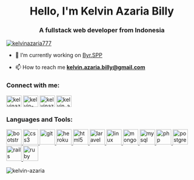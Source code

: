 <h1 align="center">Hello, I'm Kelvin Azaria Billy</h1>
<h3 align="center">A fullstack web developer from Indonesia</h3>

<p align="left"> <a href="https://twitter.com/kelvinazaria777" target="blank"><img src="https://img.shields.io/twitter/follow/kelvinazaria777?logo=twitter&style=for-the-badge" alt="kelvinazaria777" /></a> </p>

- 🔭 I’m currently working on [Byr.SPP](https://github.com/kelvin-azaria/Byr.SPP)

- 📫 How to reach me **kelvin.azaria.billy@gmail.com**

<h3 align="left">Connect with me:</h3>
<p align="left">
<a href="https://twitter.com/kelvinazaria777" target="blank"><img align="center" src="https://cdn.jsdelivr.net/npm/simple-icons@3.0.1/icons/twitter.svg" alt="kelvinazaria777" height="30" width="40" /></a>
<a href="https://linkedin.com/in/kelvin-azaria-68848a1ba" target="blank"><img align="center" src="https://cdn.jsdelivr.net/npm/simple-icons@3.0.1/icons/linkedin.svg" alt="kelvin-azaria-68848a1ba" height="30" width="40" /></a>
<a href="https://fb.com/kelvinazaria777" target="blank"><img align="center" src="https://cdn.jsdelivr.net/npm/simple-icons@3.0.1/icons/facebook.svg" alt="kelvinazaria777" height="30" width="40" /></a>
<a href="https://www.hackerrank.com/kelvin_azaria" target="blank"><img align="center" src="https://cdn.jsdelivr.net/npm/simple-icons@3.0.1/icons/hackerrank.svg" alt="kelvin_azaria" height="30" width="40" /></a>
</p>

<h3 align="left">Languages and Tools:</h3>
<p align="left"> <a href="https://getbootstrap.com" target="_blank"> <img src="https://devicons.github.io/devicon/devicon.git/icons/bootstrap/bootstrap-plain.svg" alt="bootstrap" width="40" height="40"/> </a> <a href="https://www.w3schools.com/css/" target="_blank"> <img src="https://devicons.github.io/devicon/devicon.git/icons/css3/css3-original-wordmark.svg" alt="css3" width="40" height="40"/> </a> <a href="https://git-scm.com/" target="_blank"> <img src="https://www.vectorlogo.zone/logos/git-scm/git-scm-icon.svg" alt="git" width="40" height="40"/> </a> <a href="https://heroku.com" target="_blank"> <img src="https://www.vectorlogo.zone/logos/heroku/heroku-icon.svg" alt="heroku" width="40" height="40"/> </a> <a href="https://www.w3.org/html/" target="_blank"> <img src="https://devicons.github.io/devicon/devicon.git/icons/html5/html5-original-wordmark.svg" alt="html5" width="40" height="40"/> </a> <a href="https://laravel.com/" target="_blank"> <img src="https://devicons.github.io/devicon/devicon.git/icons/laravel/laravel-plain-wordmark.svg" alt="laravel" width="40" height="40"/> </a> <a href="https://www.linux.org/" target="_blank"> <img src="https://devicons.github.io/devicon/devicon.git/icons/linux/linux-original.svg" alt="linux" width="40" height="40"/> </a> <a href="https://www.mongodb.com/" target="_blank"> <img src="https://devicons.github.io/devicon/devicon.git/icons/mongodb/mongodb-original-wordmark.svg" alt="mongodb" width="40" height="40"/> </a> <a href="https://www.mysql.com/" target="_blank"> <img src="https://devicons.github.io/devicon/devicon.git/icons/mysql/mysql-original-wordmark.svg" alt="mysql" width="40" height="40"/> </a> <a href="https://www.php.net" target="_blank"> <img src="https://devicons.github.io/devicon/devicon.git/icons/php/php-original.svg" alt="php" width="40" height="40"/> </a> <a href="https://www.postgresql.org" target="_blank"> <img src="https://devicons.github.io/devicon/devicon.git/icons/postgresql/postgresql-original-wordmark.svg" alt="postgresql" width="40" height="40"/> </a> <a href="https://rubyonrails.org" target="_blank"> <img src="https://devicons.github.io/devicon/devicon.git/icons/rails/rails-original-wordmark.svg" alt="rails" width="40" height="40"/> </a> <a href="https://www.ruby-lang.org/en/" target="_blank"> <img src="https://devicons.github.io/devicon/devicon.git/icons/ruby/ruby-original-wordmark.svg" alt="ruby" width="40" height="40"/> </a> </p>

<p><img align="center" src="https://github-readme-stats.vercel.app/api/top-langs?username=kelvin-azaria&show_icons=true&locale=en&layout=compact" alt="kelvin-azaria" /></p>

